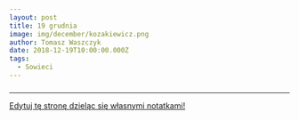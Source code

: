 ```yaml
---
layout: post
title: 19 grudnia
image: img/december/kozakiewicz.png
author: Tomasz Waszczyk
date: 2018-12-19T10:00:00.000Z
tags:
  - Sowieci
---
```


### 

---

<a href="https://github.com/TomaszWaszczyk/historia.waszczyk.com/edit/master/src/content/december-19.md" target="_blank">Edytuj tę stronę dzieląc się własnymi notatkami!</a>
